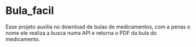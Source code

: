 # Bula_facil
 Esse projeto auxilia no download de bulas de medicamentos, com a penas o nome ele realiza a busca numa API e retorna o PDF da bula do medicamento.
